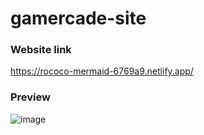 # gamercade-site
### Website link
https://rococo-mermaid-6769a9.netlify.app/
### Preview
![image](https://user-images.githubusercontent.com/102969108/193538579-b70fc538-7733-453f-a388-9b65efc3f925.png)